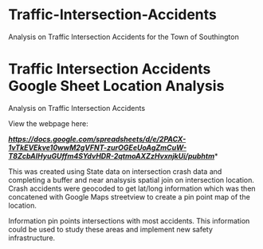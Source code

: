 # Traffic-Intersection-Accidents
Analysis on Traffic Intersection Accidents for the Town of Southington

# Traffic Intersection Accidents Google Sheet Location Analysis
Analysis on Traffic Intersection Accidents

View the webpage here: 

***https://docs.google.com/spreadsheets/d/e/2PACX-1vTkEVEkve10wwM2gVFNT-zurOGEeUoAgZmCuW-T8ZcbAIHyuGUffm4SYdvHDR-2qtmoAXZzHvxnjkUi/pubhtm****

This was created using State data on intersection crash data and completing a buffer and near analsysis spatial join on intersection location. Crash accidents were geocoded to get lat/long information which was then concatened with Google Maps streetview to create a pin point map of the location.

Information pin points intersections with most accidents. This information could be used to study these areas and implement new safety infrastructure.
